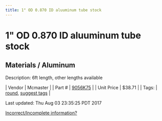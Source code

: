 ```yaml
---
title: 1" OD 0.870 ID aluuminum tube stock
---
```


# 1" OD 0.870 ID aluuminum tube stock
## Materials / Aluminum
Description: 	6ft length, other lengths available 

| Vendor | Mcmaster | 
| Part # | [9056K75](https://www.mcmaster.com/#9056K75) | 
| Unit Price | $38.71 | 
| Tags: | [round](https://jgermita.github.io/frc-parts/search/?q=round), [suggest tags](https://docs.google.com/forms/d/e/1FAIpQLSeWyY8v3RgOty-MyWmh9U0iivNYN_molChYyS-0U-o-kOAv_g/viewform) | 

Last updated: Thu Aug 03 23:35:25 PDT 2017

 [Incorrect/Incomplete information?](https://docs.google.com/forms/d/e/1FAIpQLSeWyY8v3RgOty-MyWmh9U0iivNYN_molChYyS-0U-o-kOAv_g/viewform)